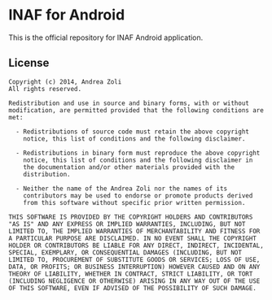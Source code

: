 INAF for Android
======
This is the official repository for INAF Android application.

License
--------

    Copyright (c) 2014, Andrea Zoli
    All rights reserved.

    Redistribution and use in source and binary forms, with or without
    modification, are permitted provided that the following conditions are
    met:

      - Redistributions of source code must retain the above copyright
        notice, this list of conditions and the following disclaimer.

      - Redistributions in binary form must reproduce the above copyright
        notice, this list of conditions and the following disclaimer in
        the documentation and/or other materials provided with the
        distribution.

      - Neither the name of the Andrea Zoli nor the names of its
        contributors may be used to endorse or promote products derived
        from this software without specific prior written permission.

    THIS SOFTWARE IS PROVIDED BY THE COPYRIGHT HOLDERS AND CONTRIBUTORS
    "AS IS" AND ANY EXPRESS OR IMPLIED WARRANTIES, INCLUDING, BUT NOT
    LIMITED TO, THE IMPLIED WARRANTIES OF MERCHANTABILITY AND FITNESS FOR
    A PARTICULAR PURPOSE ARE DISCLAIMED. IN NO EVENT SHALL THE COPYRIGHT
    HOLDER OR CONTRIBUTORS BE LIABLE FOR ANY DIRECT, INDIRECT, INCIDENTAL,
    SPECIAL, EXEMPLARY, OR CONSEQUENTIAL DAMAGES (INCLUDING, BUT NOT
    LIMITED TO, PROCUREMENT OF SUBSTITUTE GOODS OR SERVICES; LOSS OF USE,
    DATA, OR PROFITS; OR BUSINESS INTERRUPTION) HOWEVER CAUSED AND ON ANY
    THEORY OF LIABILITY, WHETHER IN CONTRACT, STRICT LIABILITY, OR TORT
    (INCLUDING NEGLIGENCE OR OTHERWISE) ARISING IN ANY WAY OUT OF THE USE
    OF THIS SOFTWARE, EVEN IF ADVISED OF THE POSSIBILITY OF SUCH DAMAGE.
